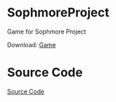 
# SophmoreProject
Game for Sophmore Project

Download: [Game](https://github.com/DiabloPro/SophmoreProject/files/8158791/Game.zip)
# Source Code
[Source Code](https://github.com/DiabloPro/SophmoreProject/blob/37f95c5277d7723e36eca8753313026222b2bf12/Source.zip)
